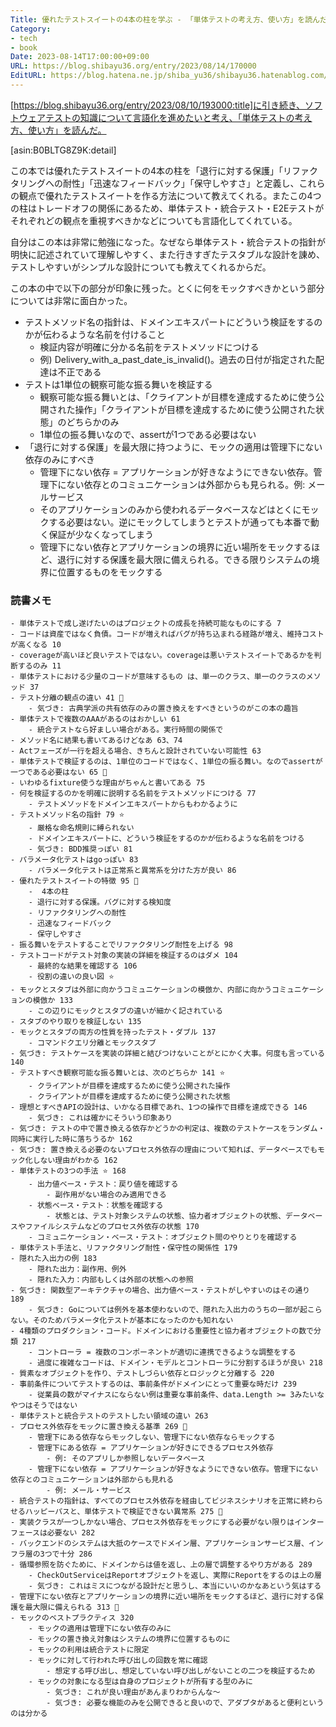 ```yaml
---
Title: 優れたテストスイートの4本の柱を学ぶ - 「単体テストの考え方、使い方」を読んだ
Category:
- tech
- book
Date: 2023-08-14T17:00:00+09:00
URL: https://blog.shibayu36.org/entry/2023/08/14/170000
EditURL: https://blog.hatena.ne.jp/shiba_yu36/shibayu36.hatenablog.com/atom/entry/820878482957606777
---
```


[https://blog.shibayu36.org/entry/2023/08/10/193000:title]に引き続き、ソフトウェアテストの知識について言語化を進めたいと考え、「単体テストの考え方、使い方」を読んだ。

[asin:B0BLTG8Z9K:detail]

この本では優れたテストスイートの4本の柱を「退行に対する保護」「リファクタリングへの耐性」「迅速なフィードバック」「保守しやすさ」と定義し、これらの観点で優れたテストスイートを作る方法について教えてくれる。またこの4つの柱はトレードオフの関係にあるため、単体テスト・統合テスト・E2Eテストがそれぞれどの観点を重視すべきかなどについても言語化してくれている。

自分はこの本は非常に勉強になった。なぜなら単体テスト・統合テストの指針が明快に記述されていて理解しやすく、また行きすぎたテスタブルな設計を諌め、テストしやすいがシンプルな設計についても教えてくれるからだ。

この本の中で以下の部分が印象に残った。とくに何をモックすべきかという部分については非常に面白かった。

- テストメソッド名の指針は、ドメインエキスパートにどういう検証をするのかが伝わるような名前を付けること
    - 検証内容が明確に分かる名前をテストメソッドにつける
    - 例) Delivery_with_a_past_date_is_invalid()。過去の日付が指定された配達は不正である
- テストは1単位の観察可能な振る舞いを検証する
    - 観察可能な振る舞いとは、「クライアントが目標を達成するために使う公開された操作」「クライアントが目標を達成するために使う公開された状態」のどちらかのみ
    - 1単位の振る舞いなので、assertが1つである必要はない
- 「退行に対する保護」を最大限に持つように、モックの適用は管理下にない依存のみにすべき
    - 管理下にない依存 = アプリケーションが好きなようにできない依存。管理下にない依存とのコミュニケーションは外部からも見られる。例: メールサービス
    - そのアプリケーションのみから使われるデータベースなどはとくにモックする必要はない。逆にモックしてしまうとテストが通っても本番で動く保証が少なくなってしまう
    - 管理下にない依存とアプリケーションの境界に近い場所をモックするほど、退行に対する保護を最大限に備えられる。できる限りシステムの境界に位置するものをモックする


### 読書メモ
```
- 単体テストで成し遂げたいのはプロジェクトの成長を持続可能なものにする 7
- コードは資産ではなく負債。コードが増えればバグが持ち込まれる経路が増え、維持コストが高くなる 10
- coverageが高いほど良いテストではない。coverageは悪いテストスイートであるかを判断するのみ 11
- 単体テストにおける少量のコードが意味するもの は、単一のクラス、単一のクラスのメソッド 37
- テスト分離の観点の違い 41 🌟
	- 気づき: 古典学派の共有依存のみの置き換えをすべきというのがこの本の趣旨
- 単体テストで複数のAAAがあるのはおかしい 61
	- 統合テストなら好ましい場合がある。実行時間の関係で
- メソッド名に結果も書いてあるけどなあ 63、74
- Actフェーズが一行を超える場合、きちんと設計されていない可能性 63
- 単体テストで検証するのは、1単位のコードではなく、1単位の振る舞い。なのでassertが一つである必要はない 65 🌟
- いわゆるfixture使うな理由がちゃんと書いてある 75
- 何を検証するのかを明確に説明する名前をテストメソッドにつける 77
	- テストメソッドをドメインエキスパートからもわかるように
- テストメソッド名の指針 79 ⭐️
	- 厳格な命名規則に縛られない
	- ドメインエキスパートに、どういう検証をするのかが伝わるような名前をつける
	- 気づき: BDD推奨っぽい 81
- パラメータ化テストはgoっぽい 83
	- パラメータ化テストは正常系と異常系を分けた方が良い 86
- 優れたテストスイートの特徴 95 🌟
	-  4本の柱
	- 退行に対する保護。バグに対する検知度
	- リファクタリングへの耐性
	- 迅速なフィードバック
	- 保守しやすさ
- 振る舞いをテストすることでリファクタリング耐性を上げる 98
- テストコードがテスト対象の実装の詳細を検証するのはダメ 104
	- 最終的な結果を確認する 106
	- 役割の違いの良い図 ⭐️
- モックとスタブは外部に向かうコミュニケーションの模倣か、内部に向かうコミュニケーションの模倣か 133
	- この辺りにモックとスタブの違いが細かく記されている
- スタブのやり取りを検証しない 135
- モックとスタブの両方の性質を持ったテスト・ダブル 137
	- コマンドクエリ分離とモックスタブ
- 気づき: テストケースを実装の詳細と結びつけないことがとにかく大事。何度も言っている 140
- テストすべき観察可能な振る舞いとは、次のどちらか 141 ⭐️
	- クライアントが目標を達成するために使う公開された操作
	- クライアントが目標を達成するために使う公開された状態
- 理想とすべきAPIの設計は、いかなる目標であれ、1つの操作で目標を達成できる 146
	- 気づき: これは確かにそういう印象あり
- 気づき: テストの中で置き換える依存かどうかの判定は、複数のテストケースをランダム・同時に実行した時に落ちうるか 162
- 気づき: 置き換える必要のないプロセス外依存の理由について知れば、データベースでもモック化しない理由がわかる 162
- 単体テストの3つの手法 ⭐️ 168
	- 出力値ベース・テスト：戻り値を確認する
		- 副作用がない場合のみ適用できる
	- 状態ベース・テスト：状態を確認する
		- 状態とは、テスト対象システムの状態、協力者オブジェクトの状態、データベースやファイルシステムなどのプロセス外依存の状態 170
	- コミュニケーション・ベース・テスト：オブジェクト間のやりとりを確認する
- 単体テスト手法と、リファクタリング耐性・保守性の関係性 179
- 隠れた入出力の例 183
	- 隠れた出力：副作用、例外
	- 隠れた入力：内部もしくは外部の状態への参照
- 気づき: 関数型アーキテクチャの場合、出力値ベース・テストがしやすいのはその通り 189
	- 気づき: Goについては例外を基本使わないので、隠れた入出力のうちの一部が起こらない。そのためパラメータ化テストが基本になったのかも知れない
- 4種類のプロダクション・コード。ドメインにおける重要性と協力者オブジェクトの数で分類 217
	- コントローラ = 複数のコンポーネントが適切に連携できるような調整をする
	- 過度に複雑なコードは、ドメイン・モデルとコントローラに分割するほうが良い 218
- 質素なオブジェクトを作り、テストしづらい依存とロジックと分離する 220
- 事前条件についてテストするのは、事前条件がドメインにとって重要な時だけ 239
	- 従業員の数がマイナスにならない例は重要な事前条件、data.Length >= 3みたいなやつはそうではない
- 単体テストと統合テストのテストしたい領域の違い 263
- プロセス外依存をモックに置き換える基準 269 🌟
	- 管理下にある依存ならモックしない、管理下にない依存ならモックする
	- 管理下にある依存 = アプリケーションが好きにできるプロセス外依存
		- 例: そのアプリしか参照しないデータベース
	- 管理下にない依存 = アプリケーションが好きなようにできない依存。管理下にない依存とのコミュニケーションは外部からも見れる
		- 例: メール・サービス
- 統合テストの指針は、すべてのプロセス外依存を経由してビジネスシナリオを正常に終わらせるハッピーパスと、単体テストで検証できない異常系 275 🌟
- 実装クラスが一つしかない場合、プロセス外依存をモックにする必要がない限りはインターフェースは必要ない 282
- バックエンドのシステムは大抵のケースでドメイン層、アプリケーションサービス層、インフラ層の3つで十分 286
- 循環参照を防ぐために、ドメインからは値を返し、上の層で調整するやり方がある 289
	- CheckOutServiceはReportオブジェクトを返し、実際にReportをするのは上の層
	- 気づき: これはミスにつながる設計だと思うし、本当にいいのかなあという気はする
- 管理下にない依存とアプリケーションの境界に近い場所をモックするほど、退行に対する保護を最大限に備えられる 313 🌟
- モックのベストプラクティス 320
	- モックの適用は管理下にない依存のみに
	- モックの置き換え対象はシステムの境界に位置するものに
	- モックの利用は統合テストに限定
	- モックに対して行われた呼び出しの回数を常に確認
		- 想定する呼び出し、想定していない呼び出しがないことの二つを検証するため
	- モックの対象になる型は自身のプロジェクトが所有する型のみに
		- 気づき: これが良い理由があんまりわからんな〜
		- 気づき: 必要な機能のみを公開できると良いので、アダプタがあると便利というのは分かる
```
